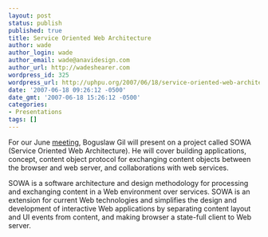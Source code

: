 ```yaml
---
layout: post
status: publish
published: true
title: Service Oriented Web Architecture
author: wade
author_login: wade
author_email: wade@anavidesign.com
author_url: http://wadeshearer.com
wordpress_id: 325
wordpress_url: http://uphpu.org/2007/06/18/service-oriented-web-architecture/
date: '2007-06-18 09:26:12 -0500'
date_gmt: '2007-06-18 15:26:12 -0500'
categories:
- Presentations
tags: []
---
```

<p>For our June <a href="/meetings/">meeting</a>, Boguslaw Gil will present on a project called SOWA (Service Oriented Web Architecture). He will cover building applications, concept, content object protocol for exchanging content objects between the browser and web server, and collaborations with web services.</p>
<p class="note">SOWA is a software architecture and design methodology for processing and exchanging content in a Web environment over services. SOWA is an extension for current Web technologies and simplifies the design and development of interactive Web applications by separating content layout and UI events from content, and making browser a state-full client to Web server.</p>
